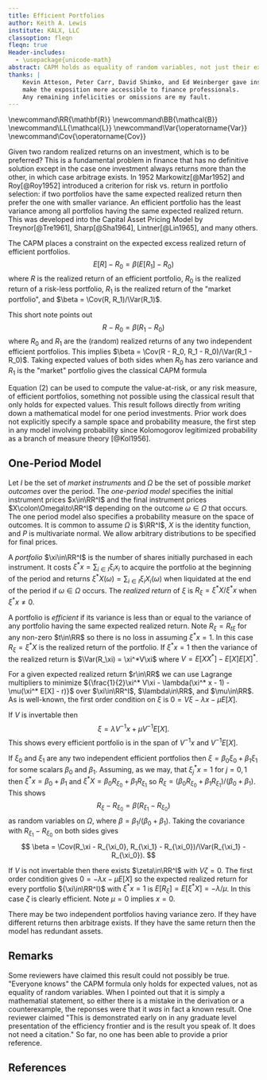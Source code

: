 ```yaml
---
title: Efficient Portfolios
author: Keith A. Lewis
institute: KALX, LLC
classoption: fleqn
fleqn: true
Header-includes:
  - \usepackage{unicode-math}
abstract: CAPM holds as equality of random variables, not just their expected value.
thanks: |
	Kevin Atteson, Peter Carr, David Shimko, and Ed Weinberger gave insightful feedback to
	make the exposition more accessible to finance professionals.
	Any remaining infelicities or omissions are my fault.
---
```


\newcommand\RR{\mathbf{R}}
\newcommand\BB{\mathcal{B}}
\newcommand\LL{\mathcal{L}}
\newcommand\Var{\operatorname{Var}}
\newcommand\Cov{\operatorname{Cov}}

Given two random realized returns on an investment, which is to
be preferred?  This is a fundamental problem in finance that has no
definitive solution except in the case one investment always returns
more than the other, in which case arbitrage exists.
In 1952 Markowitz[@Mar1952] and Roy[@Roy1952] introduced a criterion for risk vs. return
in portfolio selection:
if two portfolios have the same expected realized return
then prefer the one with smaller variance.
An efficient portfolio has the least variance among all portfolios
having the same expected realized return.
This was developed into the Capital Asset Pricing Model by Treynor[@Tre1961],
Sharp[@Sha1964], Lintner[@Lin1965], and many others.

The CAPM places a constraint on the expected excess realized return of efficient portfolios.
$$
\tag{1}	E[R] - R_0 = \beta(E[R_1] - R_0)
$$
where $R$ is the realized return of an efficient portfolio,
$R_0$ is the realized return of a risk-less portfolio,
$R_1$ is the realized return of the "market portfolio",
and $\beta = \Cov(R, R_1)/\Var(R_1)$.

This short note points out
$$
\tag{2}	R - R_0 = \beta(R_1 - R_0)
$$
where $R_0$ and $R_1$ are the (random) realized returns of any two independent efficient portfolios.
This implies $\beta = \Cov(R - R_0, R_1 - R_0)/\Var(R_1 - R_0)$.
Taking expected values of both sides when $R_0$ has zero variance and
$R_1$ is the "market" portfolio gives the classical CAPM formula

Equation (2) can be used to compute the value-at-risk, or any risk
measure, of efficient portfolios, something not possible using the
classical result that only holds for expected values. 
This result follows directly from writing down a mathematical model for one period
investments.  Prior work does not explicitly specify a sample space and
probability measure, the first step in any model involving probability
since Kolomogorov legitimized probability as a branch of measure theory
[@Kol1956].

## One-Period Model

Let $I$ be the set of _market instruments_ and $\Omega$ be the set of
possible _market outcomes_ over the period.  The _one-period model_
specifies the initial instrument prices $x\in\RR^I$ and the final
instrument prices $X\colon\Omega\to\RR^I$ depending on the outcome
$\omega\in\Omega$ that occurs.
The one period model also specifies a probability
measure on the space of outcomes.
It is common to assume $\Omega$ is $\RR^I$, $X$ is the identity
function, and $P$ is multivariate normal.
We allow arbitrary distributions to be specified for final prices.

A _portfolio_ $\xi\in\RR^I$ is the number of shares initially purchased
in each instrument.  It costs ${\xi^* x = \sum_{i\in I} \xi_i x_i}$ to
acquire the portfolio at the beginning of the period and returns
${\xi^* X(\omega) = \sum_{i\in I} \xi_i X_i(\omega)}$ when liquidated at the
end of the period if $\omega\in\Omega$ occurs.  The _realized return_
of $\xi$ is ${R_\xi = \xi^* X/\xi^* x}$ when $\xi^* x \not= 0$.

A portfolio is _efficient_ if its variance is less than or equal to
the variance of any portfolio having the same expected realized return.
Note $R_\xi = R_{t\xi}$ for any non-zero $t\in\RR$ so there is no loss in
assuming $\xi^* x = 1$.  In this case $R_\xi = \xi^* X$ is the realized
return of the portfolio.  If $\xi^* x = 1$ then the variance of the
realized return is $\Var(R_\xi) = \xi^*V\xi$ where ${V = E[X X^*] -
E[X] E[X]^*}$.

For a given expected realized return $r\in\RR$ we can use Lagrange multipliers to minimize
${\frac{1}{2}\xi^* V\xi - \lambda(\xi^* x - 1) - \mu(\xi^* E[X] - r)}$
over $\xi\in\RR^I$, $\lambda\in\RR$, and $\mu\in\RR$.
As is well-known, the first order condition on $\xi$ is
${0 = V\xi - \lambda x - \mu E[X]}$.

If $V$ is invertable then
$$
	\xi =  \lambda V^{-1}x + \mu V^{-1} E[X].
$$
This shows every efficient portfolio is in the span of 
$V^{-1}x$ and $V^{-1} E[X]$.

If $\xi_0$ and $\xi_1$ are any two independent efficient portfolios then
${\xi = \beta_0\xi_0 + \beta_1\xi_1}$ for some scalars $\beta_0$ and $\beta_1$.
Assuming, as we may, that $\xi_j^* x = 1$ for $j = 0,1$ then ${\xi^* x = \beta_0 + \beta_1}$
and ${\xi^* X = \beta_0 R_{\xi_0} + \beta_1 R_{\xi_1}}$
so ${R_\xi = (\beta_0 R_{\xi_0} + \beta_1 R_{\xi_1})/(\beta_0 + \beta_1)}$.
This shows
$$
	R_\xi - R_{\xi_0} = \beta(R_{\xi_1} - R_{\xi_0})
$$
as random variables on $\Omega$, where $\beta = \beta_1/(\beta_0 + \beta_1)$.
Taking the covariance with ${R_{\xi_1} - R_{\xi_0}}$ on both sides gives
$$
	\beta = \Cov(R_\xi - R_{\xi_0}, R_{\xi_1} - R_{\xi_0})/\Var(R_{\xi_1} - R_{\xi_0}).
$$

If $V$ is not invertable then there exists $\zeta\in\RR^I$ with ${V\zeta = 0}$.
The first order condition gives ${0 = -\lambda x - \mu E[X]}$
so the expected realized return for every portfolio ${\xi\in\RR^I}$
with $\xi^*x = 1$
is ${E[R_\xi] = E[\xi^*X] = -\lambda/\mu}$.  In this case $\zeta$ is
clearly efficient. Note $\mu = 0$ implies $x = 0$.

There may be two independent portfolios having variance zero. If they
have different returns then arbitrage exists. If they have the same
return then the model has redundant assets.

## Remarks

Some reviewers have claimed this result could not possibly be true.
"Everyone knows" the CAPM formula only holds for expected values, not
as equality of random variables. When I pointed out that it is simply a
mathematial statement, so either there is a mistake in the derivation
or a counterexample, the reponses were that it _was_ in fact a known result.
One reviewer claimed "This is demonstrated early on in any graduate level
presentation of the efficiency frontier and is the result you speak
of. It does not need a citation."
So far, no one has been able to provide a prior reference.

## References
<!--

As Black[@Bla1972] showed, there is no need to assume
a zero coupon bond is available.







We show that if $R$ is the (random) realized return of any efficient portfolio
and $R_0$ and $R_1$ are the (random) realized returns of any two linearly independent efficient
portfolios then 
$$
\tag{1}	R - R_0 = \beta(R_1 - R_0)
$$
where $\beta = \Cov(R - R_0, R_1 - R_0)/\Var(R_1 - R_0)$.
Taking expected values of both sides
when $R_0$ is a zero coupon bond and $R_1$ is the "market" portfolio gives
the classical CAPM formula

This short note proves the CAPM formula holds as equality of
realized returns as random variables, not just their expectations.
This follows directly from writing down a mathematical model for one period
investments.  Prior work does not explicitly specify a sample space and
probability measure, the first step in any model involving probability
since Kolomogorov legitimized probability as a branch of measure theory
[@Kol1956].

## Background

After the US stock market crash of 1929 the government passed the 1933
Glass-Steagall Act prohibited banks from participating in the stock
market and insurance industry. In 1934 the Securities
and Exchange Commission was established to protect retail investors from market
manipulation by large banks.

In the same year, Benjamin Graham and David Todd, professors at Columbia Business
School at the time, published _Security Analysis_. Their premise was
to value a business based on their current balance sheet and expected future cash flows.

Markowitz was the Marcel Duchamp of portfolio management.  Instead of due
diligence on individual companies he showed how portfolio managers could
use the collective wisdom of publicly available market prices. Market
data and compute power was limited at the time so returns and covariances were based
on daily data.


## Efficient Portfolio

A portfolio is _efficient_ if its variance is
less than or equal to the variance of any portfolio having the same expected
realized return.

Note $R_\xi = R_{t\xi}$ for any non-zero $t\in\RR$ so there is no loss in
assuming $\xi^* x = 1$.  In this case $R_\xi = \xi^* X$ is the realized
return of the portfolio.  If $\xi^* x = 1$ then the variance of the
realized return is $\Var(R_\xi) = \xi^*V\xi$ where ${V = E[X X^*] -
E[X] E[X]^*}$.

For a given expected realized return $r\in\RR$ we use Lagrange multipliers and minimize
$$
	\frac{1}{2}\xi^* V\xi - \lambda(\xi^* x - 1) - \mu(\xi^* E[X] - r)
$$
over $\xi\in\RR^I$, $\lambda\in\RR$, and $\mu\in\RR$.

If $V$ is invertable then
$$
	\xi(r) =  \lambda V^{-1}x + \mu V^{-1} E[X]
$$
where $\lambda = (C - r B)/D$, $\mu = (-B + r A)/D$, where
${A = x^* V^{-1}x}$, ${B = x^* V^{-1}E[X] = E[X^*]V^{-1}x}$, ${C = E[X^*]V^{-1}E[X]}$,
and ${D = AC - B^2}$.
Note that $A$, $B$, $C$, and $D$ depend only on $x$, $E[X]$, and
$E[XX^*]$.

This shows every efficient portfolio is in the span of 
$V^{-1}x$ and $V^{-1} E[X]$.

As Black[@Bla1972] showed, there is no need to assume
a zero coupon bond is available.

If $\xi_0$ and $\xi_1$ are any two independent efficient portfolios then
${\xi = \beta_0\xi_0 + \beta_1\xi_1}$ for some scalars $\beta_0$ and $\beta_1$.
Assuming, as we may, that $\xi_j^* x = 1$ for $j = 0,1$ then ${\xi^* x = \beta_0 + \beta_1}$
and ${\xi^* X = \beta_0 R_{\xi_0} + \beta_1 R_{\xi_1}}$
so ${R_\xi = (\beta_0 R_{\xi_0} + \beta_1 R_{\xi_1})/(\beta_0 + \beta_1)}$.
This shows
$$
	R_\xi - R_{\xi_0} = \beta(R_{\xi_1} - R_{\xi_0}) \tag{1}
$$
as functions on $\Omega$, where $\beta = \beta_1/(\beta_0 + \beta_1)$.
Taking the covariance with ${R_{\xi_1} - R_{\xi_0}}$ on both sides gives
$$
	\beta = \Cov(R_\xi - R_{\xi_0}, R_{\xi_1} - R_{\xi_0})/\Var(R_{\xi_1} - R_{\xi_0}).
$$


The [Appendix](#appendix) shows the first order condition on $\xi$ is
$$
	0 = V\xi - \lambda x - \mu E[X].
$$

If $V\zeta = 0$ for some $\zeta\in\RR^I$ then $\zeta$ is a zero coupon bond
and $x = E[X]D$ where $D = -\mu/\lambda$.
In this case every portfolio $\xi\in\RR^I$
has the same expected realized return
${E[R_\xi] = E[\xi^*X/\xi^*x] = 1/D}$ and $\zeta$ is clearly optimal.

Equation (1) makes it possible to compute value at risk, or any risk measure, for
an efficient portfolio using the joint distribution of $R_0$ and $R_1$.
Note this is not possible using the classical CAPM model.

## Appendix

We use the notation $\xi^*$ for what is usually denoted
by the transpose $\xi^T$.  It is simpler and more illuminating to work with abstract
vector spaces and linear operators between them
than with $\RR^n$ and matrices. Matrix multiplication is just composition of linear operators.

Recall $\RR^I = \{x\colon I\to\RR\}$ is the vector space of all
functions from the set $I$ to $\RR$ with scalar multiplication and
vector addition defined point-wise: ${(ax)(i) = ax(i)}$ and
${(x + y)(i) = x(i) y(i)}$ for $a\in\RR$, ${x,y\in\RR^I}$, and $i\in I$.

For $\xi\in\RR^I$ define $\xi^*\in(\RR^I)^*$
by $\xi(x) = \xi^*x = \sum_{i\in I} \xi_i x_i$ if $I$ is finite.
Note $\xi^*x = x^*\xi$ and this identifies $(\RR^I)^*$ with $\RR^I$.
The Euclidean norm on $\RR^I$ is $\|x\| = \sqrt{x^*x}$. 

Let $\BB(V,W)$ be the set of bounded linear operators between normed linear spaces $V$
and $W$. A linear operator $T\colon V\to W$ is bounded if
there exists $C\in\RR$ with $\|Tv\| \le C\|v\|$ for all $v\in V$.
The least upper bound of such constants is the _norm_ of $T$.
Note $\BB(V,W)$ is also a normed vector space with scalar multiplication
and addition defined point-wise.

Define the _dual_ of a vector space $V$ to be all _bounded linear functionals_ from
$V$ to $\RR$: $V^* = \BB(V,\RR)$. If $T\in\LL(V,W)$ define
the _adjoint_ $T^*\in\BB(W^*,V^*)$ by $T^*w^*\in V^*$
where $T^*w^*(v) = w^*(Tv)$, $w^*\in W^*$, $v\in V$.
If $S\in\LL(W,U)$ then $ST\in\LL(V,U)$ and $(ST)^* = T^*S^*$.

### Fréchet derivative

If $F\colon V\to W$ is a function between normed vector spaces its Fréchet derivative
${DF\colon V\to \BB(V,W)}$ is defined by
$$
	F(\xi + h) = F(\xi) + DF(\xi)h + o(\|h\|).
$$
If the Fréchet derivative exists at $\xi$ then $F$ can be approximated by a linear
operator near $\xi$. 

Given $x\in\RR^I$
define $F\colon\RR^I\to\RR$ by $F(\xi) = \xi^*x$.
We have ${F(\xi + h) = \xi^*x + h^*x + 0}$
so $DF(\xi) = x^*$ since $h^*x = x^*h$.

Given $T\colon\RR^I\to\RR^I$
define $F\colon\RR^I\to\RR$ by $F(\xi) = \xi^*T\xi$.
We have
$$
\begin{aligned}
	F(\xi + h) &= (\xi + h)^*T(\xi + h) \\
		&= \xi^*T\xi + \xi^*Th + h^*T\xi + h^*h \\
		&= \xi^*T\xi + \xi^*Th + \xi^*T^*h + o(\|h\|). \\
\end{aligned}
$$
This shows $DF(\xi) = \xi^*(T + T^*)$.

### Lagrange Multiplier

To find the minimum value of $\Var(R_\xi)$ given $E[R_\xi] = r$
we use Lagrange multipliers and solve
$$
		\min \frac{1}{2}\xi^* V\xi - \lambda(\xi^* x - 1) - \mu(\xi^* E[X] - r)
$$
for $\xi$, $\lambda$, and $\mu$.
If ${\xi^* \xi = 1}$ then ${R_\xi = \xi^* E[X]}$ and
${\Var(R_\xi) = \xi^* V\xi}$ where ${V = E[XX^*] - E[X]E[X^*]}$.
    
The first order conditions for an extremum are
$$
\begin{aligned}
		0 &= \xi^*V - \lambda x^* - \mu E[X]^* \\
		0 &= \xi^* x - 1 \\
		0 &= \xi^* E[X] - r \\
\end{aligned}
$$
Assuming $V$ is left invertible $\xi = V^{-1}(\lambda x + \mu E[X])$.
Note every extremum lies in the (at most) two dimensional subspace
spanned by $V^{-1}x$ and $V^{-1}E[X]$.
    
The constraints $1 = x^*\xi$ and $r = E[X^*]\xi$ can be written
$$
\begin{bmatrix}
1 \\
r \\
\end{bmatrix}
=
\begin{bmatrix}
\lambda x^*V^{-1}x + \mu x^*V^{-1}E[X] \\
\lambda E[X^*]V^{-1}x + \mu E[X^*]V^{-1}E[X] \\
\end{bmatrix}
= \begin{bmatrix}
A & B \\
B & C\\
\end{bmatrix}
\begin{bmatrix}
\lambda \\
\mu
\end{bmatrix}
$$
with $A = x^* V^{-1}x$, $B = x^* V^{-1}E[X] = E[X^*]V^{-1}x$, and $C = E[X^*] V^{-1}E[X]$.
Inverting gives
$$
\begin{bmatrix} \lambda \\ \mu \end{bmatrix}
= \frac{1}{D}
\begin{bmatrix}
C & -B \\
-B & A\\
\end{bmatrix}
\begin{bmatrix}
1 \\
r
\end{bmatrix}
=
\begin{bmatrix}
(C - r B)/D \\
(-B + r A)/D\\
\end{bmatrix}
$$
where $D = AC - B^2$. The solution is
$\lambda = (C - r B)/D$, $\mu = (-B + r A)/D$, and
$$
    \xi = \frac{C - r B}{D} V^{-1}x + \frac{-B + r A}{D} V^{-1}E[X].
$$

A straightforward calculation shows the variance is
$$
\Var(R_\xi) = \xi^* V\xi = (C - 2Br + Ar^2)/D.
$$



### Fundamental Theorem of Asset Pricing

It may be the case $V^{-1}x$ and $V^{-1}E[X]$ are dependent.
In this case $x = E[X]D$ for some $D\in\RR$. This
ensures the model is _arbitrage free_.

Arbitrage exists in the one-period model if
there is a $\xi\in\RR^I$ with $\xi^* x < 0$ and $\xi^* X(\omega)\ge0$
for $\omega\in\Omega$: you make money putting on the position
and never lose money unwinding it.

The one-period Fundamental Theorem of Asset Pricing states there is no model
arbitrage if and only if there exists a positive measure $D$ on
$\Omega$ with $x = \int_\Omega X(\omega)\,dD(\omega)$.  We assume $X$
is bounded, as it is in the real world, and $D$ is
finitely additive.

If $x = \sum_j X(\omega_j) d_j$ where $\omega_j\in\Omega$ and $d_j\ge0$ then
$$
	\xi*x = \sum_j \xi^*X(\omega_j) d_j \ge0
$$
if $\xi^*X\ge0$ on $\Omega$.

If $x$ belongs to the smallest closed cone containing the range of $X$ then
$x = \int_\Omega X dD$ for some positive finitely-additive measure $D$ on $\Omega$.
If we define $P = D/D(\Omega)$ then $P$ is a positive measure with mass 1.


If such a measure exists and $\xi^* X\ge0$ then
$\xi^* x = \int_\Omega \xi^* X\,dD \ge0$ so arbitrage
cannot occur. The other direction is less trivial.

__Lemma.__ _If $x\in\RR^n$ and $C$ is a closed cone in
$\RR^n$ with $x\not\in C$ then there exists $\xi\in\RR^n$
with $\xi^* x < 0$ and $\xi^* y \ge0$ for $y\in C$._

Recall that a _cone_ is a subset of a vector space closed under addition
and multiplication by a positive scalar, that is, $C + C\subseteq C$
and $tC\subseteq C$ for $t > 0$. Note the set of arbitrage
portfolios is a cone.

_Proof._ Since $C$ is closed and convex there exists $x^*\in C$ with
$0 < \|x^* - x\| \le \|y - x\|$ for all $y\in C$.  Let $\xi = x^* - x$.
For any $y\in C$ and $t > 0$ we have $ty + x^*\in C$ so $\|\xi\| \le \|ty + \xi\|$. 
Simplifying gives $t^2\|y\|^2 + 2t\xi^* y\ge 0$. 
Dividing by $t > 0$ and letting $t$ decrease to 0 shows $\xi^* y\ge 0$. 
Take $y = x^*$ then $tx^* + x^*\in C$ for $t \ge -1$. By similar reasoning,
letting $t$ increase to 0 shows $\xi^* x^*\le 0$ so $\xi^* x^* = 0$. 
Because $0 < \|\xi\|^2 = \xi^* (x^* - x) = -\xi^* x$ we have $\xi^* x < 0$.

Since the set of non-negative finitely additive measures is a closed
cone and $X\mapsto \int_\Omega X\,dD$ is positive, linear, and continuous
$C = \{\int_\Omega X\,dD : D\ge 0\}$ is also a closed cone.
The contrapositive follows from the lemma.

The proof also shows how to find an arbitrage when one exists.
-->

